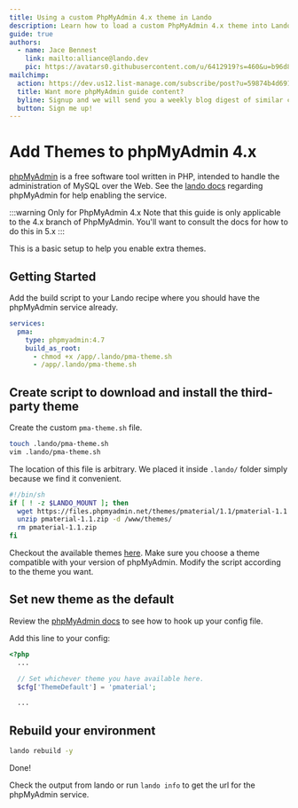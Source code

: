 ```yaml
---
title: Using a custom PhpMyAdmin 4.x theme in Lando
description: Learn how to load a custom PhpMyAdmin 4.x theme into Lando
guide: true
authors:
  - name: Jace Bennest
    link: mailto:alliance@lando.dev
    pic: https://avatars0.githubusercontent.com/u/6412919?s=460&u=b96d856896743523cec75bad1d9aec42a7f8a25e&v=4
mailchimp:
  action: https://dev.us12.list-manage.com/subscribe/post?u=59874b4d6910fa65e724a4648&amp;id=613837077f
  title: Want more phpMyAdmin guide content?
  byline: Signup and we will send you a weekly blog digest of similar content to keep you satiated.
  button: Sign me up!
---
```


# Add Themes to phpMyAdmin 4.x

<GuideHeader name="Jace Bennest" pic="https://avatars0.githubusercontent.com/u/6412919?s=460&u=b96d856896743523cec75bad1d9aec42a7f8a25e&v=4" link="https://twitter.com/thejacer87" test="https://github.com/lando/cli/tree/main/examples/pma" />
<YouTube url="" />

[phpMyAdmin](https://www.phpmyadmin.net/) is a free software tool written in PHP, intended to handle the administration of MySQL over the Web. See the [lando docs](https://docs.lando.dev/phpmyadmin) regarding phpMyAdmin for help enabling the service.

:::warning Only for PhpMyAdmin 4.x
Note that this guide is only applicable to the 4.x branch of PhpMyAdmin. You'll want to consult the docs for how to do this in 5.x
:::

This is a basic setup to help you enable extra themes.

## Getting Started

Add the build script to your Lando recipe where you should have the phpMyAdmin service already.

```yaml
services:
  pma:
    type: phpmyadmin:4.7
    build_as_root:
      - chmod +x /app/.lando/pma-theme.sh
      - /app/.lando/pma-theme.sh
```

## Create script to download and install the third-party theme

Create the custom `pma-theme.sh` file.

```bash
touch .lando/pma-theme.sh
vim .lando/pma-theme.sh
```

The location of this file is arbitrary. We placed it inside `.lando/` folder simply because we find it convenient.

```bash
#!/bin/sh
if [ ! -z $LANDO_MOUNT ]; then
  wget https://files.phpmyadmin.net/themes/pmaterial/1.1/pmaterial-1.1.zip
  unzip pmaterial-1.1.zip -d /www/themes/
  rm pmaterial-1.1.zip
fi
```

Checkout the available themes [here](https://www.phpmyadmin.net/themes/). Make sure you choose a theme compatible with your version of phpMyAdmin. Modify the script according to the theme you want.

## Set new theme as the default

Review the [phpMyAdmin docs](https://docs.lando.dev/phpmyadmin) to see how to hook up your config file.

Add this line to your config:

```php
<?php
  ...

  // Set whichever theme you have available here.
  $cfg['ThemeDefault'] = 'pmaterial';

  ...
```

## Rebuild your environment

```bash
lando rebuild -y
```

Done!

Check the output from lando or run `lando info` to get the url for the phpMyAdmin service.
